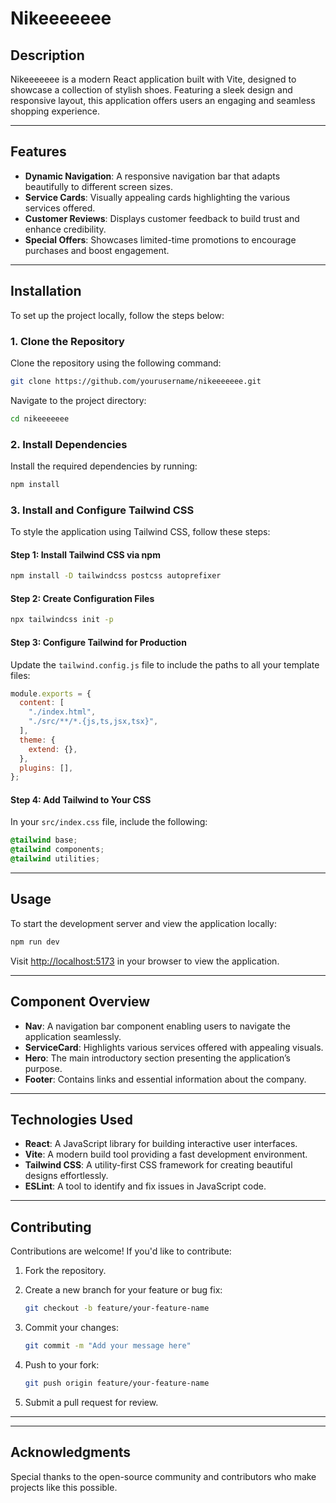 # Nikeeeeeee

## Description
Nikeeeeeee is a modern React application built with Vite, designed to showcase a collection of stylish shoes. Featuring a sleek design and responsive layout, this application offers users an engaging and seamless shopping experience.

---

## Features
- **Dynamic Navigation**: A responsive navigation bar that adapts beautifully to different screen sizes.
- **Service Cards**: Visually appealing cards highlighting the various services offered.
- **Customer Reviews**: Displays customer feedback to build trust and enhance credibility.
- **Special Offers**: Showcases limited-time promotions to encourage purchases and boost engagement.

---

## Installation
To set up the project locally, follow the steps below:

### 1. Clone the Repository
Clone the repository using the following command:

```bash
git clone https://github.com/yourusername/nikeeeeeee.git
```

Navigate to the project directory:

```bash
cd nikeeeeeee
```

### 2. Install Dependencies
Install the required dependencies by running:

```bash
npm install
```

### 3. Install and Configure Tailwind CSS
To style the application using Tailwind CSS, follow these steps:

#### Step 1: Install Tailwind CSS via npm

```bash
npm install -D tailwindcss postcss autoprefixer
```

#### Step 2: Create Configuration Files

```bash
npx tailwindcss init -p
```

#### Step 3: Configure Tailwind for Production
Update the `tailwind.config.js` file to include the paths to all your template files:

```javascript
module.exports = {
  content: [
    "./index.html",
    "./src/**/*.{js,ts,jsx,tsx}",
  ],
  theme: {
    extend: {},
  },
  plugins: [],
};
```

#### Step 4: Add Tailwind to Your CSS
In your `src/index.css` file, include the following:

```css
@tailwind base;
@tailwind components;
@tailwind utilities;
```

---

## Usage
To start the development server and view the application locally:

```bash
npm run dev
```

Visit [http://localhost:5173](http://localhost:5173) in your browser to view the application.

---

## Component Overview
- **Nav**: A navigation bar component enabling users to navigate the application seamlessly.
- **ServiceCard**: Highlights various services offered with appealing visuals.
- **Hero**: The main introductory section presenting the application’s purpose.
- **Footer**: Contains links and essential information about the company.

---

## Technologies Used
- **React**: A JavaScript library for building interactive user interfaces.
- **Vite**: A modern build tool providing a fast development environment.
- **Tailwind CSS**: A utility-first CSS framework for creating beautiful designs effortlessly.
- **ESLint**: A tool to identify and fix issues in JavaScript code.

---

## Contributing
Contributions are welcome! If you'd like to contribute:

1. Fork the repository.
2. Create a new branch for your feature or bug fix:

   ```bash
   git checkout -b feature/your-feature-name
   ```

3. Commit your changes:

   ```bash
   git commit -m "Add your message here"
   ```

4. Push to your fork:

   ```bash
   git push origin feature/your-feature-name
   ```

5. Submit a pull request for review.

---

---

## Acknowledgments
Special thanks to the open-source community and contributors who make projects like this possible.

